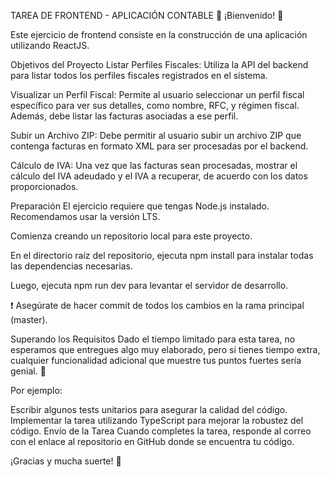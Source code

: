 TAREA DE FRONTEND - APLICACIÓN CONTABLE
💫 ¡Bienvenido! 🎉

Este ejercicio de frontend consiste en la construcción de una aplicación utilizando ReactJS.

Objetivos del Proyecto
Listar Perfiles Fiscales: Utiliza la API del backend para listar todos los perfiles fiscales registrados en el sistema.

Visualizar un Perfil Fiscal: Permite al usuario seleccionar un perfil fiscal específico para ver sus detalles, como nombre, RFC, y régimen fiscal. Además, debe listar las facturas asociadas a ese perfil.

Subir un Archivo ZIP: Debe permitir al usuario subir un archivo ZIP que contenga facturas en formato XML para ser procesadas por el backend.

Cálculo de IVA: Una vez que las facturas sean procesadas, mostrar el cálculo del IVA adeudado y el IVA a recuperar, de acuerdo con los datos proporcionados.

Preparación
El ejercicio requiere que tengas Node.js instalado. Recomendamos usar la versión LTS.

Comienza creando un repositorio local para este proyecto.

En el directorio raíz del repositorio, ejecuta npm install para instalar todas las dependencias necesarias.

Luego, ejecuta npm run dev para levantar el servidor de desarrollo.

❗️ Asegúrate de hacer commit de todos los cambios en la rama principal (master).

Superando los Requisitos
Dado el tiempo limitado para esta tarea, no esperamos que entregues algo muy elaborado, pero si tienes tiempo extra, cualquier funcionalidad adicional que muestre tus puntos fuertes sería genial. 🙌

Por ejemplo:

Escribir algunos tests unitarios para asegurar la calidad del código.
Implementar la tarea utilizando TypeScript para mejorar la robustez del código.
Envío de la Tarea
Cuando completes la tarea, responde al correo con el enlace al repositorio en GitHub donde se encuentra tu código.

¡Gracias y mucha suerte! 🙏
